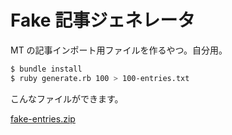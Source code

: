 # Fake 記事ジェネレータ

MT の記事インポート用ファイルを作るやつ。自分用。

```bash
$ bundle install
$ ruby generate.rb 100 > 100-entries.txt
```

こんなファイルができます。

[fake-entries.zip](https://github.com/takeyuweb/mt-fake-entry-generator/files/4117571/fake-entries.zip)
